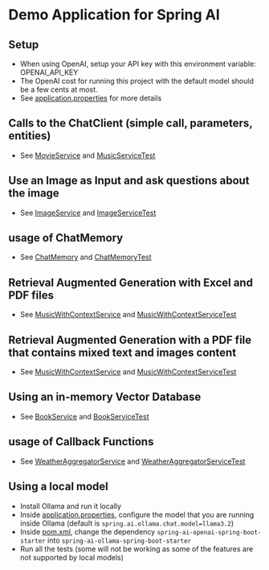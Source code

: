 # Demo Application for Spring AI

## Setup
* When using OpenAI, setup your API key with this environment variable: OPENAI_API_KEY
* The OpenAI cost for running this project with the default model should be a few cents at most. 
* See [application.properties](src/main/resources/application.properties) for more details

## Calls to the ChatClient (simple call, parameters, entities)
* See [MovieService](src/main/java/com/spring/example_01_movie/MovieService.java) and [MusicServiceTest](src/test/java/com/spring/example_01_movie/MovieServiceTest.java)

## Use an Image as Input and ask questions about the image
* See [ImageService](src/main/java/com/spring/example_02_multimodal/ImageService.java) and [ImageServiceTest](src/test/java/com/spring/example_02_multimodal/ImageServiceTest.java)

## usage of ChatMemory
* See [ChatMemory](src/main/java/com/spring/example_03_chatMemory/ChatMemoryService.java) and [ChatMemoryTest](src/test/java/com/spring/example_03_chatMemory/ChatMemoryServiceTest.java)

## Retrieval Augmented Generation with Excel and PDF files
* See [MusicWithContextService](src/main/java/com/spring/example_04_RAG/MusicService.java) and [MusicWithContextServiceTest](src/test/java/com/spring/example_04_RAG/MusicServiceTest.java)

## Retrieval Augmented Generation with a PDF file that contains mixed text and images content
* See [MusicWithContextService](src/main/java/com/spring/example_04_RAG/RichDocumentService.java) and [MusicWithContextServiceTest](src/test/java/com/spring/example_04_RAG/RichDocumentServiceTest.java)

## Using an in-memory Vector Database
* See [BookService](src/main/java/com/spring/example_05_vector/BookService.java) and [BookServiceTest](src/test/java/com/spring/example_05_vector/BookServiceTest.java)

## usage of Callback Functions
* See [WeatherAggregatorService](src/main/java/com/spring/example_06_function/WeatherAggregatorService.java) and [WeatherAggregatorServiceTest](src/test/java/com/spring/example_06_function/WeatherAggregatorServiceTest.java)


## Using a local model
* Install Ollama and run it locally
* Inside [application.properties](src/main/resources/application.properties), configure the model that you are running inside Ollama (default is `spring.ai.ollama.chat.model=llama3.2`)
* Inside [pom.xml](src/main/resources/pom.xml), change the dependency `spring-ai-openai-spring-boot-starter` into `spring-ai-ollama-spring-boot-starter`
* Run all the tests (some will not be working as some of the features are not supported by local models)



